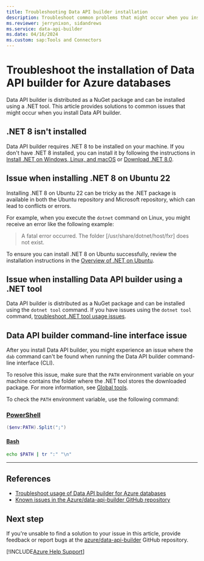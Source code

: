 ```yaml
---
title: Troubleshooting Data API builder installation
description: Troubleshoot common problems that might occur when you install the Data API builder for Azure databases.
ms.reviewer: jerrynixon, sidandrews
ms.service: data-api-builder
ms.date: 04/16/2024
ms.custom: sap:Tools and Connectors
---
```

# Troubleshoot the installation of Data API builder for Azure databases

Data API builder is distributed as a NuGet package and can be installed using a .NET tool. This article provides solutions to common issues that might occur when you install Data API builder.

## .NET 8 isn't installed

Data API builder requires .NET 8 to be installed on your machine. If you don't have .NET 8 installed, you can install it by following the instructions in [Install .NET on Windows, Linux, and macOS](/dotnet/core/install/) or [Download .NET 8.0](https://dotnet.microsoft.com/download/dotnet/6.0).

## Issue when installing .NET 8 on Ubuntu 22

Installing .NET 8 on Ubuntu 22 can be tricky as the .NET package is available in both the Ubuntu repository and Microsoft repository, which can lead to conflicts or errors.

For example, when you execute the `dotnet` command on Linux, you might receive an error like the following example:

> A fatal error occurred. The folder [/usr/share/dotnet/host/fxr] does not exist.

To ensure you can install .NET 8 on Ubuntu successfully, review the installation instructions in the [Overview of .NET on Ubuntu](/dotnet/core/install/linux-ubuntu#im-using-ubuntu-2204-or-later-and-i-only-need-net).

## Issue when installing Data API builder using a .NET tool

Data API builder is distributed as a NuGet package and can be installed using the `dotnet tool` command. If you have issues using the `dotnet tool` command, [troubleshoot .NET tool usage issues](/dotnet/core/tools/troubleshoot-usage-issues).

## Data API builder command-line interface issue

After you install Data API builder, you might experience an issue where the `dab` command can't be found when running the Data API builder command-line interface (CLI).

To resolve this issue, make sure that the `PATH` environment variable on your machine contains the folder where the .NET tool stores the downloaded package. For more information, see [Global tools](/dotnet/core/tools/troubleshoot-usage-issues#global-tools).

To check the `PATH` environment variable, use the following command:

### [PowerShell](#tab/powershell)

```powershell
($env:PATH).Split(";")
```

#### [Bash](#tab/bash)

```bash
echo $PATH | tr ":" "\n"
```

---

## References

- [Troubleshoot usage of Data API builder for Azure databases](usage.md)
- [Known issues in the Azure/data-api-builder GitHub repository](https://github.com/azure/data-api-builder/labels/known-issue)

## Next step

If you're unsable to find a solution to your issue in this article, provide feedback or report bugs at the [azure/data-api-builder](https://github.com/azure/data-api-builder/discussions) GitHub repository.

[!INCLUDE[Azure Help Support](../../includes/azure-help-support.md)]
